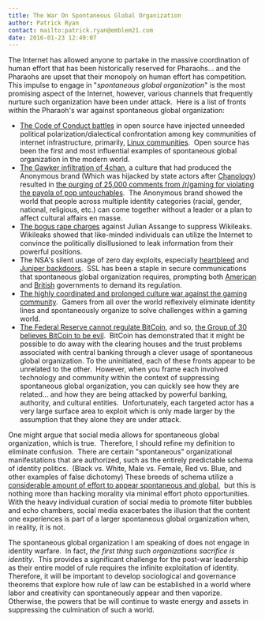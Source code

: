 ```yaml
---
title: The War On Spontaneous Global Organization
author: Patrick Ryan
contact: mailto:patrick.ryan@emblem21.com
date: 2016-01-23 12:49:07
---
```


The Internet has allowed anyone to partake in the massive coordination of human effort that has been historically reserved for Pharaohs... and the Pharaohs are upset that their monopoly on human effort has competition.  This impulse to engage in "_spontaneous global organization_" is the most promising aspect of the Internet, however, various channels that frequently nurture such organization have been under attack.  Here is a list of fronts within the Pharaoh's war against spontaneous global organization:

*   [The Code of Conduct battles](https://archive.is/Z4p9F) in open source have injected unneeded political polarization/dialectical confrontation among key communities of internet infrastructure, primarily, [Linux communities](https://archive.is/6oJva).  Open source has been the first and most influential examples of spontaneous global organization in the modern world.
*   [The Gawker infiltration of 4chan](https://archive.is/JSxKN), a culture that had produced the Anonymous brand (Which was hijacked by state actors after [Chanology](https://en.wikipedia.org/wiki/Project_Chanology)) resulted in [the purging of 25,000 comments from /r/gaming for violating the payola of pop untouchables](https://www.reddit.com/r/gaming/comments/2dz0gs/totalbiscuit_discusses_the_state_of_games/).  The Anonymous brand showed the world that people across multiple identity categories (racial, gender, national, religious, etc.) can come together without a leader or a plan to affect cultural affairs en masse.
*   [The bogus rape charges](https://archive.is/WFz5M) against Julian Assange to suppress Wikileaks.  Wikileaks showed that like-minded individuals can utilize the Internet to convince the politically disillusioned to leak information from their powerful positions.
*   The NSA's silent usage of zero day exploits, especially [heartbleed](https://archive.is/lBetf) and [Juniper backdoors](https://archive.is/btH83).  SSL has been a staple in secure communications that spontaneous global organization requires, prompting both [American ](https://archive.is/PMiHL)and [British](https://archive.is/yfNxX) governments to demand its regulation.
*   [The highly coordinated and prolonged culture war against the gaming community](https://archive.is/EgUGR).  Gamers from all over the world reflexively eliminate identity lines and spontaneously organize to solve challenges within a gaming world.
*   [The Federal Reserve cannot regulate BitCoin](https://archive.is/V0A0S), and so, [the Group of 30 believes BitCoin to be evil](https://archive.is/bEwbh).  BitCoin has demonstrated that it might be possible to do away with the clearing houses and the trust problems associated with central banking through a clever usage of spontaneous global organization.
To the uninitiated, each of these fronts appear to be unrelated to the other.  However, when you frame each involved technology and community within the context of suppressing spontaneous global organization, you can quickly see how they are related... and how they are being attacked by powerful banking, authority, and cultural entities.  Unfortunately, each targeted actor has a very large surface area to exploit which is only made larger by the assumption that they alone they are under attack.

One might argue that social media allows for spontaneous global organization, which is true.  Therefore, I should refine my definition to eliminate confusion.  There are certain "spontaneous" organizational manifestations that are authorized, such as the entirely predictable schema of identity politics.  (Black vs. White, Male vs. Female, Red vs. Blue, and other examples of false dichotomy) These breeds of schema utilize a [considerable amount of effort to appear spontaneous and global](https://archive.is/hnlih),  but this is nothing more than hacking morality via minimal effort photo opportunities.  With the heavy individual curation of social media to promote filter bubbles and echo chambers, social media exacerbates the illusion that the content one experiences is part of a larger spontaneous global organization when, in reality, it is not.

The spontaneous global organization I am speaking of does not engage in identity warfare.  In fact, _the first thing such organizations sacrifice is identity_.  This provides a significant challenge for the post-war leadership as their entire model of rule requires the infinite exploitation of identity.  Therefore, it will be important to develop sociological and governance theorems that explore how rule of law can be established in a world where labor and creativity can spontaneously appear and then vaporize.  Otherwise, the powers that be will continue to waste energy and assets in suppressing the culmination of such a world.